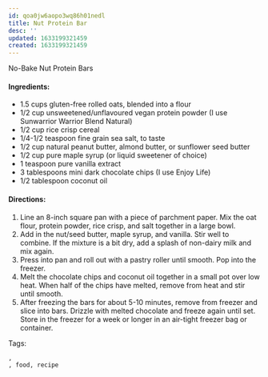 ```yaml
---
id: qoa0jw6aopo3wq86h01nedl
title: Nut Protein Bar
desc: ''
updated: 1633199321459
created: 1633199321459
---
```


No-Bake Nut Protein Bars
#### Ingredients:

* 1.5 cups gluten-free rolled oats, blended into a flour
* 1/2 cup unsweetened/unflavoured vegan protein powder (I use Sunwarrior Warrior Blend Natural)
* 1/2 cup rice crisp cereal
* 1/4-1/2 teaspoon fine grain sea salt, to taste
* 1/2 cup natural peanut butter, almond butter, or sunflower seed butter
* 1/2 cup pure maple syrup (or liquid sweetener of choice)
* 1 teaspoon pure vanilla extract
* 3 tablespoons mini dark chocolate chips (I use Enjoy Life)
* 1/2 tablespoon coconut oil

#### Directions:

1. Line an 8-inch square pan with a piece of parchment paper. Mix the oat flour, protein powder, rice crisp, and salt together in a large bowl.
2. Add in the nut/seed butter, maple syrup, and vanilla. Stir well to combine. If the mixture is a bit dry, add a splash of non-dairy milk and mix again.
3. Press into pan and roll out with a pastry roller until smooth. Pop into the freezer.
4. Melt the chocolate chips and coconut oil together in a small pot over low heat. When half of the chips have melted, remove from heat and stir until smooth.
5. After freezing the bars for about 5-10 minutes, remove from freezer and slice into bars. Drizzle with melted chocolate and freeze again until set. Store in the freezer for a week or longer in an air-tight freezer bag or container.

Tags:
  
    , 
    , food, recipe
